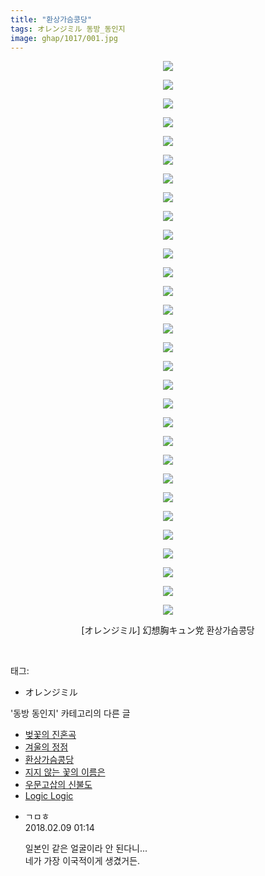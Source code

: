 ```yaml
---
title: "환상가슴콩당"
tags: オレンジミル 동방_동인지
image: ghap/1017/001.jpg
---
```

<div class="article">
<p style="text-align: center; clear: none; float: none;"><img src="{{ site.nasurl }}/ghap/1017/001.jpg"/></p>
<p style="text-align: center; clear: none; float: none;"><img src="{{ site.nasurl }}/ghap/1017/002.jpg"/></p>
<p style="text-align: center; clear: none; float: none;"><img src="{{ site.nasurl }}/ghap/1017/003.jpg"/></p>
<p style="text-align: center; clear: none; float: none;"><img src="{{ site.nasurl }}/ghap/1017/004.jpg"/></p>
<p style="text-align: center; clear: none; float: none;"><img src="{{ site.nasurl }}/ghap/1017/005.jpg"/></p>
<p style="text-align: center; clear: none; float: none;"><img src="{{ site.nasurl }}/ghap/1017/006.jpg"/></p>
<p style="text-align: center; clear: none; float: none;"><img src="{{ site.nasurl }}/ghap/1017/007.jpg"/></p>
<p style="text-align: center; clear: none; float: none;"><img src="{{ site.nasurl }}/ghap/1017/008.jpg"/></p>
<p style="text-align: center; clear: none; float: none;"><img src="{{ site.nasurl }}/ghap/1017/009.jpg"/></p>
<p style="text-align: center; clear: none; float: none;"><img src="{{ site.nasurl }}/ghap/1017/010.jpg"/></p>
<p style="text-align: center; clear: none; float: none;"><img src="{{ site.nasurl }}/ghap/1017/011.jpg"/></p>
<p style="text-align: center; clear: none; float: none;"><img src="{{ site.nasurl }}/ghap/1017/012.jpg"/></p>
<p style="text-align: center; clear: none; float: none;"><img src="{{ site.nasurl }}/ghap/1017/013.jpg"/></p>
<p style="text-align: center; clear: none; float: none;"><img src="{{ site.nasurl }}/ghap/1017/014.jpg"/></p>
<p style="text-align: center; clear: none; float: none;"><img src="{{ site.nasurl }}/ghap/1017/015.jpg"/></p>
<p style="text-align: center; clear: none; float: none;"><img src="{{ site.nasurl }}/ghap/1017/016.jpg"/></p>
<p style="text-align: center; clear: none; float: none;"><img src="{{ site.nasurl }}/ghap/1017/017.jpg"/></p>
<p style="text-align: center; clear: none; float: none;"><img src="{{ site.nasurl }}/ghap/1017/018.jpg"/></p>
<p style="text-align: center; clear: none; float: none;"><img src="{{ site.nasurl }}/ghap/1017/019.jpg"/></p>
<p style="text-align: center; clear: none; float: none;"><img src="{{ site.nasurl }}/ghap/1017/020.jpg"/></p>
<p style="text-align: center; clear: none; float: none;"><img src="{{ site.nasurl }}/ghap/1017/021.jpg"/></p>
<p style="text-align: center; clear: none; float: none;"><img src="{{ site.nasurl }}/ghap/1017/022.jpg"/></p>
<p style="text-align: center; clear: none; float: none;"><img src="{{ site.nasurl }}/ghap/1017/023.jpg"/></p>
<p style="text-align: center; clear: none; float: none;"><img src="{{ site.nasurl }}/ghap/1017/024.jpg"/></p>
<p style="text-align: center; clear: none; float: none;"><img src="{{ site.nasurl }}/ghap/1017/025.jpg"/></p>
<p style="text-align: center; clear: none; float: none;"><img src="{{ site.nasurl }}/ghap/1017/026.jpg"/></p>
<p style="text-align: center; clear: none; float: none;"><img src="{{ site.nasurl }}/ghap/1017/027.jpg"/></p>
<p style="text-align: center; clear: none; float: none;"><img src="{{ site.nasurl }}/ghap/1017/028.jpg"/></p>
<p style="text-align: center; clear: none; float: none;"><img src="{{ site.nasurl }}/ghap/1017/029.jpg"/></p>
<p style="text-align: center; clear: none; float: none;"><img src="{{ site.nasurl }}/ghap/1017/030.jpg"/></p>
<p style="text-align: center; clear: none; float: none;">[オレンジミル] 幻想胸キュン党 환상가슴콩당</p>
<p><br/></p>
</div><div class="tagTrail">
<p>태그: </p>
<ul>
<li>オレンジミル</li>
</ul>
</div><div class="another">
<p>'동방 동인지' 카테고리의 다른 글</p>
<ul>
<li><a href="/2016-07-22-ghap_1019">벚꽃의 진혼곡</a></li>
<li><a href="/2016-07-22-ghap_1018">겨울의 정점</a></li>
<li><a href="/2016-07-22-ghap_1017">환상가슴콩당</a></li>
<li><a href="/2016-07-22-ghap_1016">지지 않는 꽃의 이름은</a></li>
<li><a href="/2016-07-22-ghap_1015">우문고삽의 신불도</a></li>
<li><a href="/2016-07-22-ghap_1014">Logic Logic</a></li>
</ul>
</div><div class="cb_module cb_fluid">
<div class="cb_wrt cb_profile">
<div class="comment">
<ul>
<li class="cb_thumb_off" id="comment15195569">
<div class="cb_comment_area">
<div class="cb_info_area">
<div class="cb_section">
<span class="cb_nick_name">ㄱㅁㅎ</span>
</div>
<div class="cb_section">
<span class="cb_date">2018.02.09 01:14 </span>
</div>
</div>
<div class="cb_dsc_comment">
<p class="cb_dsc">
											일본인 같은 얼굴이라 안 된다니...<br/>
네가 가장 이국적이게 생겼거든.
										</p>
</div>
</div></li>
</ul>
</div>
</div><!-- commentList close -->
</div>